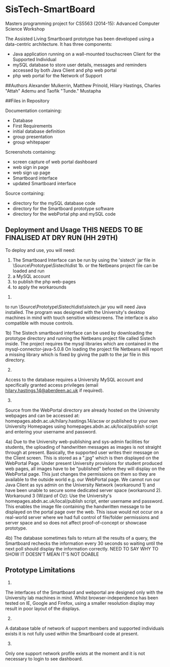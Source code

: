 # SisTech-SmartBoard
Masters programming project for CS5563 (2014-15): Advanced Computer Science Workshop

The Assisted Living Smartboard prototype has been developed using a data-centric architecture. It has three components:
* Java application running on a wall-mounted touchscreen Client for the Supported Individual
* mySQL database to store user details, messages and reminders accessed by both Java Client and php web portal
* php web portal for the Network of Support

##Authors
Alexander Mulkerrin, Matthew Prinold, Hilary Hastings, Charles "Attah" Ademu and Taofik "Tunde." Mustapha

##Files in Repository

Documentation containing: 
* Database
* First Requirements
* initial database definition
* group presentation
* group whitepaper

Screenshots containing:
* screen capture of web portal dashboard
* web sign in page
* web sign up page
* Smartboard interface
* updated Smartboard interface

Source containing:
* directory for the mySQL database code
* directory for the Smartboard prototype software
* directory for the webPortal php and mySQL code

## Deployment and Usage THIS NEEDS TO BE FINALISED AT DRY RUN (HH 29TH)
To deploy and use, you will need:

1. The Smartboard Interface can be run by using the 'sistech' jar file in \Source\Prototype\Sistech\dist
1b. or the Netbeans project file can be loaded and run
2. a MySQL account
3. to publish the php web-pages 
4. to apply the workarounds 

1)
to run \Source\Prototype\Sistech\dist\sistech.jar you will need Java installed. The program was designed with the University's desktop machines in mind with touch sensitive widescreens. The interface is also compatible with mouse controls.

1b)
The Sistech smartboard interface can be used by downloading the prototype directory and running the Netbeans project file called Sistech inside. The project requires the mysql libraries which are contained in the mysql-connector-java-5.0.8 On loading the project file Netbeans will report a missing library which is fixed by giving the path to the jar file in this directory.

2)
Access to the database requires a University MySQL account and specifically granted access privileges (email hilary.hastings.14@aberdeen.ac.uk if required).

3)
Source from the WebPortal directory are already hosted on the University webpages and can be accessed  at:
 homepages.abdn.ac.uk/hilary.hastings.14/acsw
or
published to your own University Homepages using 
homepages.abdn.ac.uk/local/publish 
script and entering your username and password. 

4a)
Due to the University web-publishing and sys-admin facilities for students, the uploading of handwritten messages as images is not straight through at present. Basically, the supported user writes their message on the Client screen. This is stored as a ".jpg" which is then displayed on the WebPortal Page. Under present University provisions for student produced web pages, all images have to be "published" before they will display on the WebPortal page. This just changes the permissions on them so they are available to the outside world e.g. our WebPortal page. We cannot run our Java Client as sys admin on the University Network  (workaround 1) and have been unable to secure some dedicated server space (workaround 2). Workaround 3 (Wizard of Oz): 
Use the University's homepages.abdn.ac.uk/local/publish script, enter username and password. This enables the image file containing the handwritten message to be displayed on the portal page over the web. 
This issue would not occur on a real-world server where we had full control of file/folder permissions and server space and so does not affect proof-of-concept or showcase prototype. 

4b)
The database sometimes fails to return all the results of a query, the Smartboard rechecks the information every 30 seconds so waiting until the next poll should display the information correctly. NEED TO SAY WHY TO SHOW IT DOESN'T MEAN IT'S NOT DOABLE

## Prototype Limitations
1)
The interfaces of the Smartboard and webportal are designed only with the University lab machines in mind. Whilst browser-independence has been tested on IE, Google and Firefox, using a smaller resolution display may result in poor layout of the displays.

2)
A database table of network of support members and supported individuals exists it is not fully used within the Smartboard code at present. 

3)
Only one support network profile exists at the moment and it is not necessary to login to see dashboard.
